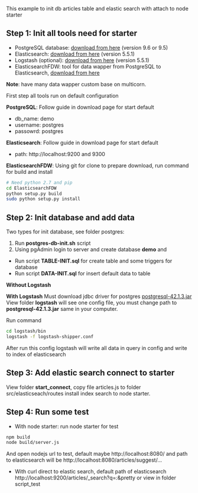 This example to init db articles table and elastic search with attach to node starter

## Step 1: Init all tools need for starter

- PostgreSQL database: [download from here](https://www.postgresql.org/download/) (version 9.6 or 9.5)
- Elasticsearch: [download from here](https://www.elastic.co/downloads/elasticsearch) (version 5.5.1)
- Logstash (optional): [download from here](https://www.elastic.co/downloads/logstash) (version 5.5.1)
- ElasticsearchFDW: tool for data wapper from PostgreSQL to Elasticsearch, [download from here](https://github.com/Mikulas/pg-es-fdw)

**Note**: have many data wapper custom base on multicorn.

First step all tools run on default configuration

**PostgreSQL**: Follow guide in download page for start default
- db_name: demo
- username: postgres
- passowrd: postgres

**Elasticsearch**: Follow guide in download page for start default
- path: http://localhost:9200 and 9300

**ElasticsearchFDW**: Using git for clone to prepare download, run command for build and install

```bash
# Need python 2.7 and pip
cd ElasticsearchFDW
python setup.py build
sudo python setup.py install
```

## Step 2: Init database and add data

Two types for init database, see folder postgres:

1) Run **postgres-db-init.sh** script 
2) Using pgAdmin login to server and create database **demo** and 
- Run script **TABLE-INIT.sql** for create table and some triggers for database
- Run script **DATA-INIT.sql** for insert default data to table

**Without Logstash**

**With Logstash**
Must download jdbc driver for postgres [postgresql-42.1.3.jar](https://jdbc.postgresql.org/download.html)
View folder **logstash** will see one config file, you must change path to **postgresql-42.1.3.jar** same in your computer.

Run command

```bash
cd logstash/bin 
logstash -f logstash-shipper.conf
```

After run this config logstash will write all data in query in config and write to index of elasticsearch


## Step 3: Add elastic search connect to starter

View folder **start_connect**, copy file articles.js to folder src/elasticseach/routes install index search to node starter.

## Step 4: Run some test

- With node starter: run node starter for test

```bash
npm build
node build/server.js
```

And open nodejs url to test, default maybe http://localhost:8080/ and path to elasticsearch will be  http://localhost:8080/articles/suggest/...

- With curl direct to elastic search, default path of elasticsearch http://localhost:9200/articles/_search?q=*:*&pretty or view in folder script_test
